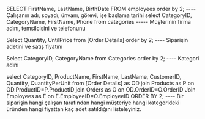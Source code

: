 SELECT FirstName, LastName, BirthDate FROM employees order by 2; ---- Çalışanın adı, soyadı, ünvanı, görevi, işe başlama tarihi
select CategoryID, CategoryName, FirstName, Phone from categories ----- Müşterinin firma adını, temsilcisini ve telefonunu


Select Quantity, UntilPrice from [Order Details] order by 2; ---- Siparişin adetini ve satış fiyatını

Select CategoryID, CategoryName from Categories order by 2;  ---- Kategori adını

select CategoryID, ProductName, FirstName, LastName, CustomerID, Quantity, QuantityPerUnit from [Order Details] as OD join Products as P on OD.ProductID=P.ProductID join Orders as O on OD.OrderID=O.OrderID Join Employees as E on E.EmployeeID=O.EmployeeID ORDER BY 2;  ---- Bir siparişin hangi çalışan tarafından hangi müşteriye hangi kategorideki üründen hangi fiyattan kaç adet satıldığını listeleyiniz.
